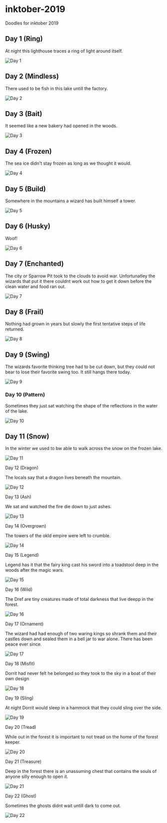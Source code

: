 # inktober-2019
Doodles for inktober 2019

## Day 1 (Ring)

At night this lighthouse traces a ring of light around itself.

![Day 1](day-1.jpg)

## Day 2 (Mindless)

There used to be fish in this lake untill the factory.

![Day 2](day-2.jpg)

## Day 3 (Bait)

It seemed like a new bakery had opened in the woods.

![Day 3](day-3.jpg)

## Day 4 (Frozen)

The sea ice didn't stay frozen as long as we thought it would.

![Day 4](day-4.jpg)

## Day 5 (Build)

Somewhere in the mountains a wizard has built himself a tower.

![Day 5](day-5.jpg)

## Day 6 (Husky)

Woof!

![Day 6](day-6.jpg)

## Day 7 (Enchanted)

The city or Sparrow Pit took to the clouds to avoid war. Unfortunatley the wizards that put it there couldnt work out how to get it down before the clean water and food ran out.

![Day 7](day-7.jpg)

## Day 8 (Frail)

Nothing had grown in years but slowly the first tentative steps of life returned.

![Day 8](day-8.jpg)

## Day 9 (Swing)

The wizards favorite thinking tree had to be cut down, but they could not bear to lose their favorite swing too. It still hangs there today.

![Day 9](day-9.jpg)

### Day 10 (Pattern)

Sometimes they just sat watching the shape of the reflections in the water of the lake.

![Day 10](day-10.jpg)


## Day 11 (Snow)

In the winter we used to bw able to walk across the snow on the frozen lake.

![Day 11](day-11.jpg)

Day 12 (Dragon)

The locals say that a dragon lives beneath the mountain.

![Day 12](day-12.jpg)

Day 13 (Ash)

We sat and watched the fire die down to just ashes.

![Day 13](day-13.jpg)


Day 14 (Overgrown)

The towers of the okld empire were left to crumble.

![Day 14](day-14.jpg)

Day 15 (Legend)

Legend has it that the fairy king cast his sword into a toadstool deep in the woods after the magic wars.

![Day 15](day-15.jpg)

Day 16 (Wild)

The Dref are tiny creatures made of total darkness that live deepp in the forest.

![Day 16](day-16.jpg)

Day 17 (Ornament)

The wizard had had enough of two waring kings so shrank them and their castles down and sealed them in a bell jar to war alone. There has been peace ever since.

![Day 17](day-17.jpg)

Day 18 (Misfit)

Dorrit had never felt he belonged so they took to the sky in a boat of their own design

![Day 18](day-18.jpg)

Day 19 (Sling)

At night Dorrit would sleep in a hammock that they could sling over the side.

![Day 19](day-19.jpg)

Day 20 (Tread)

While out in the forest it is important to not tread on the home of the forest keeper.

![Day 20](day-20.jpg)

Day 21 (Treasure)

Deep in the forest there is an unassuming chest that contains the souls of anyone silly enough to open it.

![Day 21](day-21.jpg)

Day 22 (Ghost)

Sometimes the ghosts didnt wait untill dark to come out.

![Day 22](day-22.jpg)






